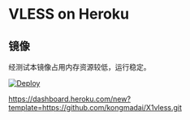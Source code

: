 # VLESS on Heroku


## 镜像

经测试本镜像占用内存资源较低，运行稳定。

[![Deploy](https://www.herokucdn.com/deploy/button.png)](https://dashboard.heroku.com/new?template=https://github.com/AmirDare/X1vless)

https://dashboard.heroku.com/new?template=https://github.com/kongmadai/X1vless.git






